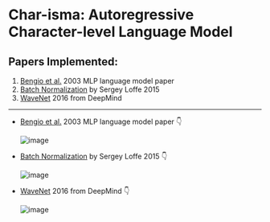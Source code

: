 # Char-isma: Autoregressive Character-level Language Model

## Papers Implemented:
1. [Bengio et al.](https://www.jmlr.org/papers/volume3/bengio03a/bengio03a.pdf) 2003 MLP language model paper
2. [Batch Normalization](https://arxiv.org/pdf/1502.03167) by Sergey Loffe 2015
3. [WaveNet](https://arxiv.org/pdf/1609.03499) 2016 from DeepMind
---------------------------------------------------------------------------------------------



* [Bengio et al.](https://www.jmlr.org/papers/volume3/bengio03a/bengio03a.pdf) 2003 MLP language model paper 👇


    ![image](https://github.com/user-attachments/assets/b8c613ff-82b1-4562-b85f-4182dccd9cd4)





* [Batch Normalization](https://arxiv.org/pdf/1502.03167) by Sergey Loffe 2015 👇


    ![image](https://github.com/user-attachments/assets/e8604b1e-36fe-45a7-b142-0ae4dd994799)


* [WaveNet](https://arxiv.org/pdf/1609.03499) 2016 from DeepMind 👇

    ![image](https://github.com/user-attachments/assets/7122d6ba-baea-4f55-8ab4-1c924fee5c04)
